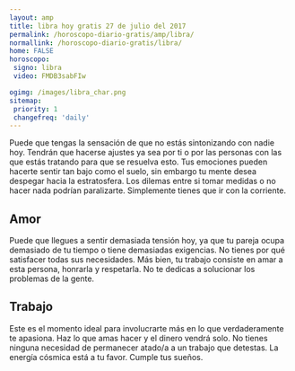 ```yaml
---
layout: amp
title: libra hoy gratis 27 de julio del 2017 
permalink: /horoscopo-diario-gratis/amp/libra/
normallink: /horoscopo-diario-gratis/libra/
home: FALSE
horoscopo:
 signo: libra
 video: FMDB3sabFIw

ogimg: /images/libra_char.png
sitemap:
 priority: 1
 changefreq: 'daily'
---
```



Puede que tengas la sensación de que no estás sintonizando con nadie hoy. Tendrán que hacerse ajustes ya sea por ti o por las personas con las que estás tratando para que se resuelva esto. Tus emociones pueden hacerte sentir tan bajo como el suelo, sin embargo tu mente desea despegar hacia la estratosfera. Los dilemas entre si tomar medidas o no hacer nada podrían paralizarte. Simplemente tienes que ir con la corriente.

## Amor

Puede que llegues a sentir demasiada tensión hoy, ya que tu pareja ocupa demasiado de tu tiempo o tiene demasiadas exigencias. No tienes por qué satisfacer todas sus necesidades. Más bien, tu trabajo consiste en amar a esta persona, honrarla y respetarla. No te dedicas a solucionar los problemas de la gente.

## Trabajo

Este es el momento ideal para involucrarte más en lo que verdaderamente te apasiona. Haz lo que amas hacer y el dinero vendrá solo. No tienes ninguna necesidad de permanecer atado/a a un trabajo que detestas. La energía cósmica está a tu favor. Cumple tus sueños.